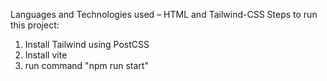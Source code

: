 Languages and Technologies used – HTML and Tailwind-CSS
Steps to run this project:
1. Install Tailwind using PostCSS
2. Install vite
3. run command "npm run start"
